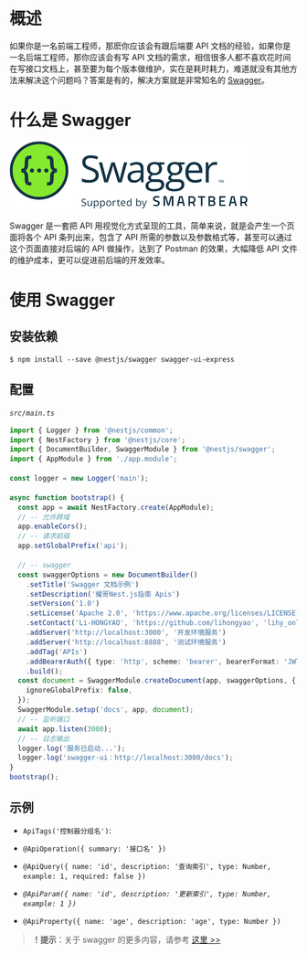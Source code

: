 #  概述

如果你是一名前端工程师，那麽你应该会有跟后端要 API 文档的经验，如果你是一名后端工程师，那你应该会有写 API 文档的需求，相信很多人都不喜欢花时间在写接口文档上，甚至要为每个版本做维护，实在是耗时耗力，难道就没有其他方法来解决这个问题吗？答案是有的，解决方案就是非常知名的 [Swagger](https://swagger.io/)。

# 什么是 Swagger

![](./IMGS/20119338RloglKEMqo.png)

Swagger 是一套把 API 用视觉化方式呈现的工具，简单来说，就是会产生一个页面将各个 API 条列出来，包含了 API 所需的参数以及参数格式等，甚至可以通过这个页面直接对后端的 API 做操作，达到了 Postman 的效果，大幅降低 API 文件的维护成本，更可以促进前后端的开发效率。

# 使用 Swagger

## 安装依赖

```shell
$ npm install --save @nestjs/swagger swagger-ui-express
```

## 配置

*`src/main.ts`*

```typescript
import { Logger } from '@nestjs/common';
import { NestFactory } from '@nestjs/core';
import { DocumentBuilder, SwaggerModule } from '@nestjs/swagger';
import { AppModule } from './app.module';

const logger = new Logger('main');

async function bootstrap() {
  const app = await NestFactory.create(AppModule);
  // -- 允许跨域
  app.enableCors();
  // -- 请求前缀
  app.setGlobalPrefix('api');

  // -- swagger
  const swaggerOptions = new DocumentBuilder()
    .setTitle('Swagger 文档示例')
    .setDescription('耀哥Nest.js指南 Apis')
    .setVersion('1.0')
    .setLicense('Apache 2.0', 'https://www.apache.org/licenses/LICENSE-2.0')
    .setContact('Li-HONGYAO', 'https://github.com/lihongyao', 'lihy_online@163.com')
    .addServer('http://localhost:3000', '开发环境服务')
    .addServer('http://localhost:8888', '测试环境服务')
    .addTag('APIs')
    .addBearerAuth({ type: 'http', scheme: 'bearer', bearerFormat: 'JWT' }, 'jwt')
    .build();
  const document = SwaggerModule.createDocument(app, swaggerOptions, {
    ignoreGlobalPrefix: false,
  });
  SwaggerModule.setup('docs', app, document);
  // -- 监听端口
  await app.listen(3000);
  // -- 日志输出
  logger.log('服务已启动...');
  logger.log('swagger-ui：http://localhost:3000/docs');
}
bootstrap();
```

## 示例

- `ApiTags('控制器分组名')`:
- `@ApiOperation({ summary: '接口名' })`
- `@ApiQuery({ name: 'id', description: '查询索引', type: Number, example: 1, required: false })`

- *`@ApiParam({ name: 'id', description: '更新索引', type: Number, example: 1 })`*
- `@ApiProperty({ name: 'age', description: 'age', type: Number })`

> **！提示**：关于 swagger 的更多内容，请参考 [这里 >>](https://docs.nestjs.cn/8/openapi)
